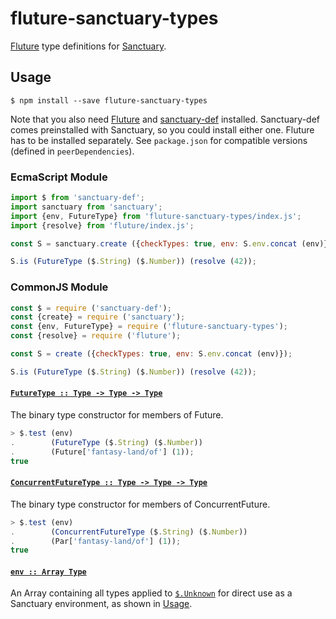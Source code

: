 # fluture-sanctuary-types

[Fluture][] type definitions for [Sanctuary][].

## Usage

```console
$ npm install --save fluture-sanctuary-types
```

Note that you also need [Fluture][] and [sanctuary-def][] installed.
Sanctuary-def comes preinstalled with Sanctuary, so you could install
either one. Fluture has to be installed separately. See `package.json`
for compatible versions (defined in `peerDependencies`).

### EcmaScript Module

```js
import $ from 'sanctuary-def';
import sanctuary from 'sanctuary';
import {env, FutureType} from 'fluture-sanctuary-types/index.js';
import {resolve} from 'fluture/index.js';

const S = sanctuary.create ({checkTypes: true, env: S.env.concat (env)});

S.is (FutureType ($.String) ($.Number)) (resolve (42));
```

### CommonJS Module

```js
const $ = require ('sanctuary-def');
const {create} = require ('sanctuary');
const {env, FutureType} = require ('fluture-sanctuary-types');
const {resolve} = require ('fluture');

const S = create ({checkTypes: true, env: S.env.concat (env)});

S.is (FutureType ($.String) ($.Number)) (resolve (42));
```

#### <a name="FutureType" href="https://github.com/fluture-js/fluture-sanctuary-types/blob/v6.0.1/index.js#L56">`FutureType :: Type -⁠> Type -⁠> Type`</a>

The binary type constructor for members of Future.

```js
> $.test (env)
.        (FutureType ($.String) ($.Number))
.        (Future['fantasy-land/of'] (1));
true
```

#### <a name="ConcurrentFutureType" href="https://github.com/fluture-js/fluture-sanctuary-types/blob/v6.0.1/index.js#L74">`ConcurrentFutureType :: Type -⁠> Type -⁠> Type`</a>

The binary type constructor for members of ConcurrentFuture.

```js
> $.test (env)
.        (ConcurrentFutureType ($.String) ($.Number))
.        (Par['fantasy-land/of'] (1));
true
```

#### <a name="env" href="https://github.com/fluture-js/fluture-sanctuary-types/blob/v6.0.1/index.js#L92">`env :: Array Type`</a>

An Array containing all types applied to [`$.Unknown`][Unknown] for
direct use as a Sanctuary environment, as shown in [Usage](#usage).

[Fluture]:       https://github.com/fluture-js/Fluture
[Sanctuary]:     https://sanctuary.js.org/
[sanctuary-def]: https://github.com/sanctuary-js/sanctuary-def
[Unknown]:       https://github.com/sanctuary-js/sanctuary-def#Unknown
